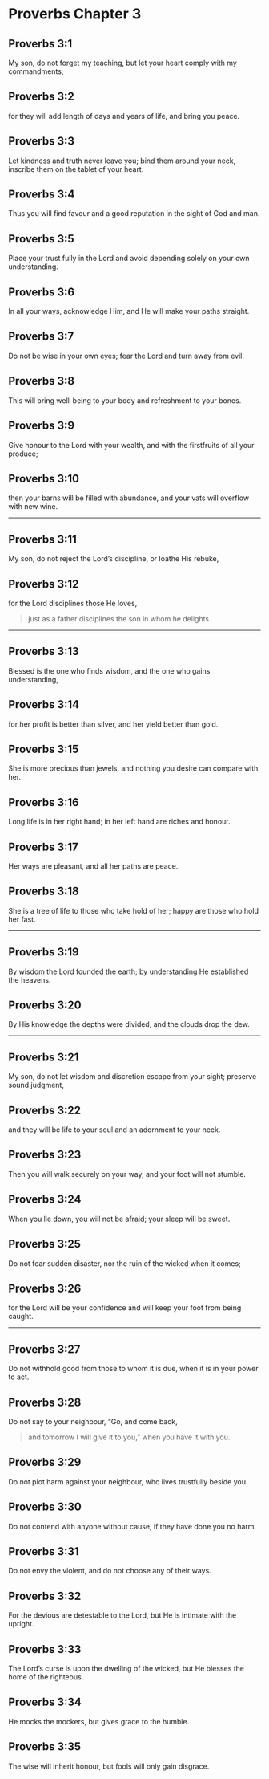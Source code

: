 # Proverbs Chapter 3

## Proverbs 3:1

My son, do not forget my teaching, but let your heart comply with my commandments;

## Proverbs 3:2

for they will add length of days and years of life, and bring you peace.

## Proverbs 3:3

Let kindness and truth never leave you; bind them around your neck, inscribe them on the tablet of your heart.

## Proverbs 3:4

Thus you will find favour and a good reputation in the sight of God and man.

## Proverbs 3:5

Place your trust fully in the Lord and avoid depending solely on your own understanding.

## Proverbs 3:6

In all your ways, acknowledge Him, and He will make your paths straight.

## Proverbs 3:7

Do not be wise in your own eyes; fear the Lord and turn away from evil.

## Proverbs 3:8

This will bring well-being to your body and refreshment to your bones.

## Proverbs 3:9

Give honour to the Lord with your wealth, and with the firstfruits of all your produce;

## Proverbs 3:10

then your barns will be filled with abundance, and your vats will overflow with new wine.

---

## Proverbs 3:11

My son, do not reject the Lord’s discipline, or loathe His rebuke,

## Proverbs 3:12

for the Lord disciplines those He loves,

> just as a father disciplines the son in whom he delights.

---

## Proverbs 3:13

Blessed is the one who finds wisdom, and the one who gains understanding,

## Proverbs 3:14

for her profit is better than silver, and her yield better than gold.

## Proverbs 3:15

She is more precious than jewels, and nothing you desire can compare with her.

## Proverbs 3:16

Long life is in her right hand; in her left hand are riches and honour.

## Proverbs 3:17

Her ways are pleasant, and all her paths are peace.

## Proverbs 3:18

She is a tree of life to those who take hold of her; happy are those who hold her fast.

---

## Proverbs 3:19

By wisdom the Lord founded the earth; by understanding He established the heavens.

## Proverbs 3:20

By His knowledge the depths were divided, and the clouds drop the dew.

---

## Proverbs 3:21

My son, do not let wisdom and discretion escape from your sight; preserve sound judgment,

## Proverbs 3:22

and they will be life to your soul and an adornment to your neck.

## Proverbs 3:23

Then you will walk securely on your way, and your foot will not stumble.

## Proverbs 3:24

When you lie down, you will not be afraid; your sleep will be sweet.

## Proverbs 3:25

Do not fear sudden disaster, nor the ruin of the wicked when it comes;

## Proverbs 3:26

for the Lord will be your confidence and will keep your foot from being caught.

---

## Proverbs 3:27

Do not withhold good from those to whom it is due, when it is in your power to act.

## Proverbs 3:28

Do not say to your neighbour, “Go, and come back,

> and tomorrow I will give it to you,” when you have it with you.

## Proverbs 3:29

Do not plot harm against your neighbour, who lives trustfully beside you.

## Proverbs 3:30

Do not contend with anyone without cause, if they have done you no harm.

## Proverbs 3:31

Do not envy the violent, and do not choose any of their ways.

## Proverbs 3:32

For the devious are detestable to the Lord, but He is intimate with the upright.

## Proverbs 3:33

The Lord’s curse is upon the dwelling of the wicked, but He blesses the home of the righteous.

## Proverbs 3:34

He mocks the mockers, but gives grace to the humble.

## Proverbs 3:35

The wise will inherit honour, but fools will only gain disgrace.
